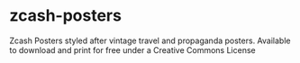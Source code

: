 # zcash-posters
Zcash Posters styled after vintage travel and propaganda posters. Available to download and print for free under a Creative Commons License
